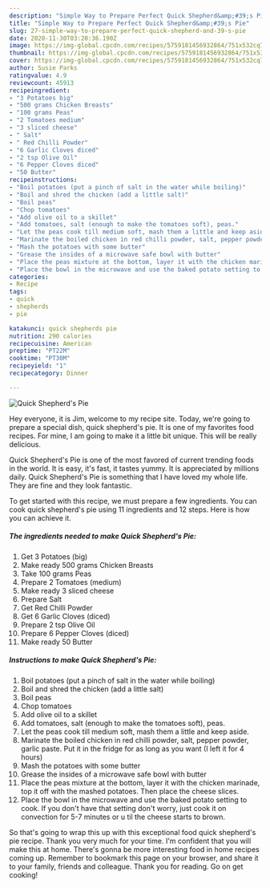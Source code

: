 ```yaml
---
description: "Simple Way to Prepare Perfect Quick Shepherd&amp;#39;s Pie"
title: "Simple Way to Prepare Perfect Quick Shepherd&amp;#39;s Pie"
slug: 27-simple-way-to-prepare-perfect-quick-shepherd-and-39-s-pie
date: 2020-11-30T03:20:36.190Z
image: https://img-global.cpcdn.com/recipes/5759181456932864/751x532cq70/quick-shepherds-pie-recipe-main-photo.jpg
thumbnail: https://img-global.cpcdn.com/recipes/5759181456932864/751x532cq70/quick-shepherds-pie-recipe-main-photo.jpg
cover: https://img-global.cpcdn.com/recipes/5759181456932864/751x532cq70/quick-shepherds-pie-recipe-main-photo.jpg
author: Susie Parks
ratingvalue: 4.9
reviewcount: 45913
recipeingredient:
- "3 Potatoes big"
- "500 grams Chicken Breasts"
- "100 grams Peas"
- "2 Tomatoes medium"
- "3 sliced cheese"
- " Salt"
- " Red Chilli Powder"
- "6 Garlic Cloves diced"
- "2 tsp Olive Oil"
- "6 Pepper Cloves diced"
- "50 Butter"
recipeinstructions:
- "Boil potatoes (put a pinch of salt in the water while boiling)"
- "Boil and shred the chicken (add a little salt)"
- "Boil peas"
- "Chop tomatoes"
- "Add olive oil to a skillet"
- "Add tomatoes, salt (enough to make the tomatoes soft), peas."
- "Let the peas cook till medium soft, mash them a little and keep aside."
- "Marinate the boiled chicken in red chilli powder, salt, pepper powder, garlic paste. Put it in the fridge for as long as you want (I left it for 4 hours)"
- "Mash the potatoes with some butter"
- "Grease the insides of a microwave safe bowl with butter"
- "Place the peas mixture at the bottom, layer it with the chicken marinade, top it off with the mashed potatoes. Then place the cheese slices."
- "Place the bowl in the microwave and use the baked potato setting to cook. If you don&#39;t have that setting don&#39;t worry, just cook it on convection for 5-7 minutes or u til the cheese starts to brown."
categories:
- Recipe
tags:
- quick
- shepherds
- pie

katakunci: quick shepherds pie 
nutrition: 290 calories
recipecuisine: American
preptime: "PT22M"
cooktime: "PT30M"
recipeyield: "1"
recipecategory: Dinner

---
```



![Quick Shepherd&#39;s Pie](https://img-global.cpcdn.com/recipes/5759181456932864/751x532cq70/quick-shepherds-pie-recipe-main-photo.jpg)

Hey everyone, it is Jim, welcome to my recipe site. Today, we're going to prepare a special dish, quick shepherd&#39;s pie. It is one of my favorites food recipes. For mine, I am going to make it a little bit unique. This will be really delicious.



Quick Shepherd&#39;s Pie is one of the most favored of current trending foods in the world. It is easy, it's fast, it tastes yummy. It is appreciated by millions daily. Quick Shepherd&#39;s Pie is something that I have loved my whole life. They are fine and they look fantastic.


To get started with this recipe, we must prepare a few ingredients. You can cook quick shepherd&#39;s pie using 11 ingredients and 12 steps. Here is how you can achieve it.

<!--inarticleads1-->

##### The ingredients needed to make Quick Shepherd&#39;s Pie:

1. Get 3 Potatoes (big)
1. Make ready 500 grams Chicken Breasts
1. Take 100 grams Peas
1. Prepare 2 Tomatoes (medium)
1. Make ready 3 sliced cheese
1. Prepare  Salt
1. Get  Red Chilli Powder
1. Get 6 Garlic Cloves (diced)
1. Prepare 2 tsp Olive Oil
1. Prepare 6 Pepper Cloves (diced)
1. Make ready 50 Butter




<!--inarticleads2-->

##### Instructions to make Quick Shepherd&#39;s Pie:

1. Boil potatoes (put a pinch of salt in the water while boiling)
1. Boil and shred the chicken (add a little salt)
1. Boil peas
1. Chop tomatoes
1. Add olive oil to a skillet
1. Add tomatoes, salt (enough to make the tomatoes soft), peas.
1. Let the peas cook till medium soft, mash them a little and keep aside.
1. Marinate the boiled chicken in red chilli powder, salt, pepper powder, garlic paste. Put it in the fridge for as long as you want (I left it for 4 hours)
1. Mash the potatoes with some butter
1. Grease the insides of a microwave safe bowl with butter
1. Place the peas mixture at the bottom, layer it with the chicken marinade, top it off with the mashed potatoes. Then place the cheese slices.
1. Place the bowl in the microwave and use the baked potato setting to cook. If you don&#39;t have that setting don&#39;t worry, just cook it on convection for 5-7 minutes or u til the cheese starts to brown.




So that's going to wrap this up with this exceptional food quick shepherd&#39;s pie recipe. Thank you very much for your time. I'm confident that you will make this at home. There's gonna be more interesting food in home recipes coming up. Remember to bookmark this page on your browser, and share it to your family, friends and colleague. Thank you for reading. Go on get cooking!
